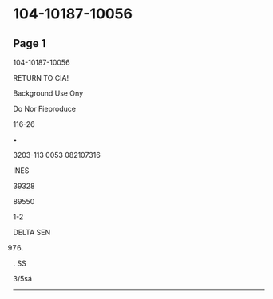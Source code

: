 # 104-10187-10056

## Page 1

104-10187-10056

RETURN TO CIA!

Background Use Ony

Do Nor Fieproduce

116-26

•

3203-113 0053 082107316

INES

39328

89550

1-2

DELTA SEN

976.

. SS

3/5sá

---

